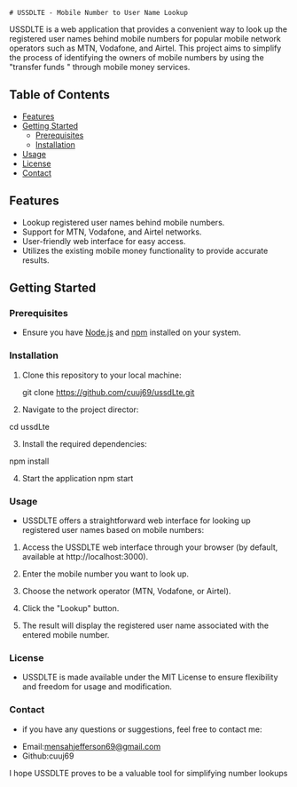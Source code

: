     # USSDLTE - Mobile Number to User Name Lookup

USSDLTE is a web application that provides a convenient way to look up the registered user names behind mobile numbers for popular mobile network operators such as MTN, Vodafone, and Airtel. This project aims to simplify the process of identifying the owners of mobile numbers by using the "transfer funds " through mobile money services.

## Table of Contents

- [Features](#features)
- [Getting Started](#getting-started)
  - [Prerequisites](#prerequisites)
  - [Installation](#installation)
- [Usage](#usage)
- [License](#license)
- [Contact](#contact)

## Features

- Lookup registered user names behind mobile numbers.
- Support for MTN, Vodafone, and Airtel networks.
- User-friendly web interface for easy access.
- Utilizes the existing mobile money functionality to provide accurate results.

## Getting Started

### Prerequisites

- Ensure you have [Node.js](https://nodejs.org/) and [npm](https://www.npmjs.com/) installed on your system.

### Installation

1. Clone this repository to your local machine:

   git clone https://github.com/cuuj69/ussdLte.git

2.  Navigate to the project director:

   cd ussdLte

3.  Install the required dependencies:

  npm install

4. Start the application
  npm start

### Usage

- USSDLTE offers a straightforward web interface for looking up registered user names based on mobile numbers:

1. Access the USSDLTE web interface through your browser (by default, available at http://localhost:3000).

2. Enter the mobile number you want to look up.

3. Choose the network operator (MTN, Vodafone, or Airtel).

4. Click the "Lookup" button.

5. The result will display the registered user name associated with the entered mobile number.

### License

- USSDLTE is made available under the MIT License to ensure flexibility and freedom for usage and modification.

### Contact

- if you have any questions or suggestions, feel free to contact me:

* Email:mensahjefferson69@gmail.com
* Github:cuuj69

I hope USSDLTE proves to be a valuable tool for simplifying number lookups